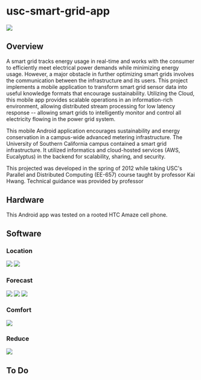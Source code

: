 usc-smart-grid-app
==================

<img src="http://niftyhedgehog.com/usc-smart-grid-app/images/smartgrid_app_thumbnail.jpg">

## Overview
A smart grid tracks energy usage in real-time and works with the consumer to efficiently meet electrical power demands while minimizing energy usage. However, a major obstacle in further optimizing smart grids involves the communication between the infrastructure and its users. This project implements a mobile application to transform smart grid sensor data into useful knowledge formats that encourage sustainability. Utilizing the Cloud, this mobile app provides scalable operations in an information-rich environment, allowing distributed stream processing for low latency response -- allowing smart grids to intelligently monitor and control all electricity flowing in the power grid system.

This mobile Android application encourages sustainability and energy conservation in a campus-wide advanced metering infrastructure. The University of Southern California campus contained a smart grid infrastructure. It utilized informatics and cloud-hosted services (AWS, Eucalyptus) in the backend for scalability, sharing, and security.

This projected was developed in the spring of 2012 while taking USC's Parallel and Distributed Computing (EE-657) course taught by professor Kai Hwang. Technical guidance was provided by professor

## Hardware
This Android app was tested on a rooted HTC Amaze cell phone.

## Software
### Location
<img src="http://niftyhedgehog.com/usc-smart-grid-app/images/post_location.png">
<img src="http://niftyhedgehog.com/usc-smart-grid-app/images/location_gps.jpg">

### Forecast
<img src="http://niftyhedgehog.com/usc-smart-grid-app/images/get_forecast.png">
<img src="http://niftyhedgehog.com/usc-smart-grid-app/images/123456789001_plot_cost.png">
<img src="http://niftyhedgehog.com/usc-smart-grid-app/images/forecast_tcc.jpg">

### Comfort
<img src="http://niftyhedgehog.com/usc-smart-grid-app/images/comfort.jpg">

### Reduce
<img src="http://niftyhedgehog.com/usc-smart-grid-app/images/reduce.jpg">

## To Do

